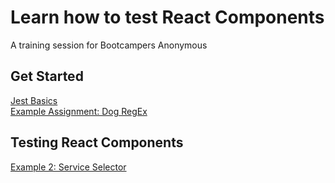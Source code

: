 # Learn how to test React Components

A training session for Bootcampers Anonymous

## Get Started

[Jest Basics](./docs/JestBasics.md)
<br />
[Example Assignment: Dog RegEx](./docs/DogRequirements.md)

## Testing React Components

[Example 2: Service Selector](./docs/SelectorRequirements.md)
